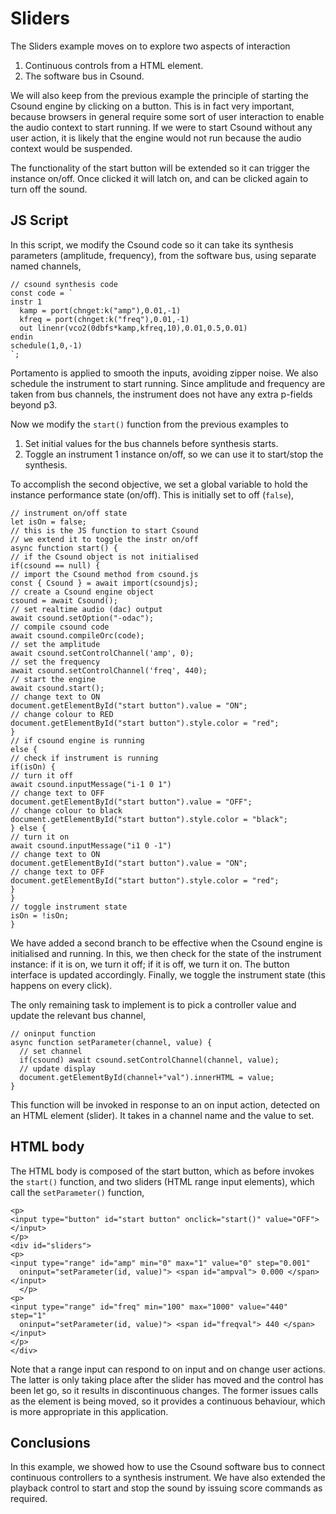 Sliders
===

The Sliders example moves on to explore two aspects of interaction

1. Continuous controls from a HTML element.
2. The software bus in Csound.

We will also keep from the previous example the principle of starting
the Csound engine by clicking on a button. This is in fact very
important, because browsers in general require some sort of user
interaction to enable the audio context to start running. If we were
to start Csound without any user action, it is likely that the engine
would not run because the audio context would be suspended.

The functionality of the start button will be extended so it can
trigger the instance on/off. Once clicked it will latch on, and can
be clicked again to turn off the sound. 

JS Script
---

In this script, we modify the Csound code so it can take its
synthesis parameters (amplitude, frequency), from the software
bus, using separate named channels,

```
// csound synthesis code
const code = `
instr 1
  kamp = port(chnget:k("amp"),0.01,-1)
  kfreq = port(chnget:k("freq"),0.01,-1)
  out linenr(vco2(0dbfs*kamp,kfreq,10),0.01,0.5,0.01)
endin
schedule(1,0,-1)
`;
```
Portamento is applied to smooth the inputs, avoiding zipper noise.
We also schedule the instrument to start running. Since amplitude
and frequency are taken from bus channels, the instrument does not
have any extra p-fields beyond p3.

Now we modify the `start()` function from the previous examples to

1. Set initial values for the bus channels before synthesis starts.
2. Toggle an instrument 1 instance on/off, so we can use it to
   start/stop the synthesis.

To accomplish the second objective, we set a global variable to
hold the instance performance state (on/off). This is initially set
to off (`false`),

```
// instrument on/off state
let isOn = false;
// this is the JS function to start Csound
// we extend it to toggle the instr on/off
async function start() {
// if the Csound object is not initialised
if(csound == null) {
// import the Csound method from csound.js
const { Csound } = await import(csoundjs);
// create a Csound engine object
csound = await Csound();
// set realtime audio (dac) output  
await csound.setOption("-odac");
// compile csound code
await csound.compileOrc(code);
// set the amplitude
await csound.setControlChannel('amp', 0);
// set the frequency
await csound.setControlChannel('freq', 440);
// start the engine
await csound.start();
// change text to ON
document.getElementById("start button").value = "ON";
// change colour to RED
document.getElementById("start button").style.color = "red";
}
// if csound engine is running
else {
// check if instrument is running
if(isOn) {
// turn it off
await csound.inputMessage("i-1 0 1")
// change text to OFF
document.getElementById("start button").value = "OFF";
// change colour to black
document.getElementById("start button").style.color = "black";
} else {
// turn it on
await csound.inputMessage("i1 0 -1")
// change text to ON
document.getElementById("start button").value = "ON";
// change text to OFF
document.getElementById("start button").style.color = "red";
}
}
// toggle instrument state
isOn = !isOn;
}
```

We have added a second branch to be effective when the Csound engine
is initialised and running. In this, we then check for the state of
the instrument instance: if it is on, we turn it off; if it is off, we
turn it on. The button interface is updated accordingly. Finally,
we toggle the instrument state (this happens on every click).

The only remaining task to implement is to pick a controller
value and update the relevant bus channel,

```
// oninput function
async function setParameter(channel, value) {
  // set channel
  if(csound) await csound.setControlChannel(channel, value);
  // update display
  document.getElementById(channel+"val").innerHTML = value;
}
```

This function will be invoked in response to an on input action,
detected on an HTML element (slider). It takes in a channel name
and the value to set.

HTML body
-----

The HTML body is composed of the start button, which as before
invokes the `start()` function, and two sliders (HTML range input
elements), which call the `setParameter()` function,

```
<p>
<input type="button" id="start button" onclick="start()" value="OFF"> </input>
</p>
<div id="sliders">
<p>  
<input type="range" id="amp" min="0" max="1" value="0" step="0.001"
  oninput="setParameter(id, value)"> <span id="ampval"> 0.000 </span> </input> 
  </p>
<p>  
<input type="range" id="freq" min="100" max="1000" value="440" step="1"
  oninput="setParameter(id, value)"> <span id="freqval"> 440 </span> </input> 
</p>    
</div>
```

Note that a range input can respond to on input and on change user
actions. The latter is only taking place after the slider has moved
and the control has been let go, so it results in discontinuous
changes. The former issues calls as the element is being moved, so
it provides a continuous behaviour, which is
more appropriate in this application.

Conclusions
---

In this example, we showed how to use the Csound software bus to
connect continuous controllers to a synthesis instrument. We have also
extended the playback control to start and stop the sound by issuing
score commands as required.

